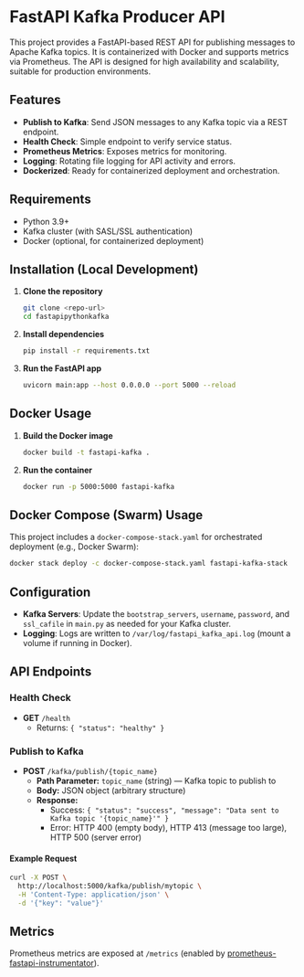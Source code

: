 # FastAPI Kafka Producer API

This project provides a FastAPI-based REST API for publishing messages to Apache Kafka topics. It is containerized with Docker and supports metrics via Prometheus. The API is designed for high availability and scalability, suitable for production environments.

## Features
- **Publish to Kafka**: Send JSON messages to any Kafka topic via a REST endpoint.
- **Health Check**: Simple endpoint to verify service status.
- **Prometheus Metrics**: Exposes metrics for monitoring.
- **Logging**: Rotating file logging for API activity and errors.
- **Dockerized**: Ready for containerized deployment and orchestration.

## Requirements
- Python 3.9+
- Kafka cluster (with SASL/SSL authentication)
- Docker (optional, for containerized deployment)

## Installation (Local Development)
1. **Clone the repository**
   ```bash
   git clone <repo-url>
   cd fastapipythonkafka
   ```
2. **Install dependencies**
   ```bash
   pip install -r requirements.txt
   ```
3. **Run the FastAPI app**
   ```bash
   uvicorn main:app --host 0.0.0.0 --port 5000 --reload
   ```

## Docker Usage
1. **Build the Docker image**
   ```bash
   docker build -t fastapi-kafka .
   ```
2. **Run the container**
   ```bash
   docker run -p 5000:5000 fastapi-kafka
   ```

## Docker Compose (Swarm) Usage
This project includes a `docker-compose-stack.yaml` for orchestrated deployment (e.g., Docker Swarm):

```bash
docker stack deploy -c docker-compose-stack.yaml fastapi-kafka-stack
```

## Configuration
- **Kafka Servers**: Update the `bootstrap_servers`, `username`, `password`, and `ssl_cafile` in `main.py` as needed for your Kafka cluster.
- **Logging**: Logs are written to `/var/log/fastapi_kafka_api.log` (mount a volume if running in Docker).

## API Endpoints

### Health Check
- **GET** `/health`
  - Returns: `{ "status": "healthy" }`

### Publish to Kafka
- **POST** `/kafka/publish/{topic_name}`
  - **Path Parameter:** `topic_name` (string) — Kafka topic to publish to
  - **Body:** JSON object (arbitrary structure)
  - **Response:**
    - Success: `{ "status": "success", "message": "Data sent to Kafka topic '{topic_name}'" }`
    - Error: HTTP 400 (empty body), HTTP 413 (message too large), HTTP 500 (server error)

#### Example Request
```bash
curl -X POST \
  http://localhost:5000/kafka/publish/mytopic \
  -H 'Content-Type: application/json' \
  -d '{"key": "value"}'
```

## Metrics
Prometheus metrics are exposed at `/metrics` (enabled by [prometheus-fastapi-instrumentator](https://github.com/trallard/prometheus-fastapi-instrumentator)).
